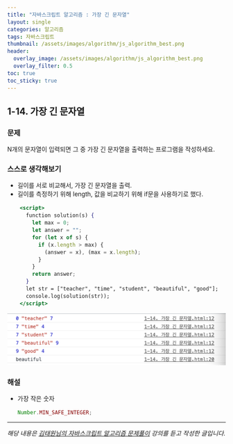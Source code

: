 ```yaml
---
title: "자바스크립트 알고리즘 : 가장 긴 문자열"
layout: single
categories: 알고리즘
tags: 자바스크립트
thumbnail: /assets/images/algorithm/js_algorithm_best.png
header:
  overlay_image: /assets/images/algorithm/js_algorithm_best.png
  overlay_filter: 0.5
toc: true
toc_sticky: true
---
```


## 1-14. 가장 긴 문자열

### 문제

N개의 문자열이 입력되면 그 중 가장 긴 문자열을 출력하는 프로그램을 작성하세요.

### 스스로 생각해보기

- 길이를 서로 비교해서, 가장 긴 문자열을 출력.
- 길이를 측정하기 위해 length, 값을 비교하기 위해 if문을 사용하기로 했다.

```jsx
    <script>
      function solution(s) {
        let max = 0;
        let answer = "";
        for (let x of s) {
          if (x.length > max) {
            (answer = x), (max = x.length);
          }
        }
        return answer;
      }
      let str = ["teacher", "time", "student", "beautiful", "good"];
      console.log(solution(str));
    </script>
```

![1](/assets/images/algorithm/algo14-00001.png)

### 해설

- 가장 작은 숫자

  ```jsx
  Number.MIN_SAFE_INTEGER;
  ```

---

_해당 내용은 [김태원님의 자바스크립트 알고리즘 문제풀이](https://www.inflearn.com/course/%EC%9E%90%EB%B0%94%EC%8A%A4%ED%81%AC%EB%A6%BD%ED%8A%B8-%EC%95%8C%EA%B3%A0%EB%A6%AC%EC%A6%98-%EB%AC%B8%EC%A0%9C%ED%92%80%EC%9D%B4/dashboard) 강의를 듣고 작성한 글입니다._
